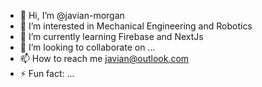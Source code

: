 - 👋 Hi, I’m @javian-morgan
- 👀 I’m interested in Mechanical Engineering and Robotics
- 🌱 I’m currently learning Firebase and NextJs
- 💞️ I’m looking to collaborate on ...
- 📫 How to reach me javian@outlook.com
- ⚡ Fun fact: ...

<!---
javian-morgan/javian-morgan is a ✨ special ✨ repository because its `README.md` (this file) appears on your GitHub profile.
You can click the Preview link to take a look at your changes.
--->
